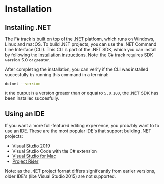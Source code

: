 # Installation

## Installing .NET

The F# track is built on top of the [.NET](https://dotnet.microsoft.com/learn/dotnet/what-is-dotnet) platform, which runs on Windows, Linux and macOS. To build .NET projects, you can use the .NET Command Line Interface (CLI). This CLI is part of the .NET SDK, which you can install by following the [installation instructions](https://dotnet.microsoft.com/download/dotnet/5.0). Note: the C# track requires SDK version 5.0 or greater.

After completing the installation, you can verify if the CLI was installed succesfully by running this command in a terminal:

```bash
dotnet --version
```

It the output is a version greater than or equal to `5.0.100`, the .NET SDK has been installed succesfully.

## Using an IDE

If you want a more full-featured editing experience, you probably want to to use an IDE. These are the most popular IDE's that support building .NET projects:

- [Visual Studio 2019](https://www.visualstudio.com/downloads/)
- [Visual Studio Code](https://code.visualstudio.com/download) with the [C# extension](https://marketplace.visualstudio.com/items?itemName=ms-dotnettools.csharp)
- [Visual Studio for Mac](https://www.visualstudio.com/vs/visual-studio-mac/)
- [Project Rider](https://www.jetbrains.com/rider/download/)

Note: as the .NET project format differs significantly from earlier versions, older IDE's (like Visual Studio 2015) are not supported.
